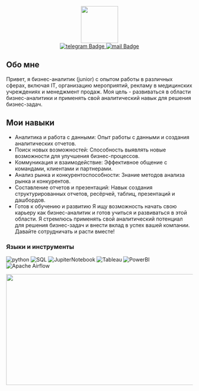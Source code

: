 <div id="header" align="center">
  <img src="https://media.giphy.com/media/v1.Y2lkPTc5MGI3NjExeHBxeHBjOG1yOWllaTVzNXMycm90aDNrbnFkNmJ2amIwOWpna3d6bCZlcD12MV9pbnRlcm5hbF9naWZfYnlfaWQmY3Q9cw/hUPYQchGyooEo3LwGA/giphy.gif" width="100"/>
</div>
<div id="badges" align="center">
  <a href="https://t.me/gmityai">
    <img src="https://img.shields.io/badge/telegram-blue?style=for-the-badge&logo=telegram&logoColor=white" alt="telegram Badge"/>
  </a>
  <a href="mailto:mr.gdi@yandex.ru">
    <img src="https://img.shields.io/badge/mail-red?style=for-the-badge&logo=mail&logoColor=white" alt="mail Badge"/>
  </a>
</div>

## Обо мне

Привет, я бизнес-аналитик (junior) с опытом работы в различных сферах, включая IT, организацию мероприятий, рекламу в медицинских учреждениях и менеджмент продаж. Моя цель - развиваться в области бизнес-аналитики и применять свой аналитический навык для решения бизнес-задач.

## Мои навыки
- Аналитика и работа с данными: Опыт работы с данными и создания аналитических отчетов.
- Поиск новых возможностей: Способность выявлять новые возможности для улучшения бизнес-процессов.
- Коммуникация и взаимодействие: Эффективное общение с командами, клиентами и партнерами.
- Анализ рынка и конкурентоспособности: Знание методов анализа рынка и конкурентов.
- Составление отчетов и презентаций: Навык создания структурированных отчетов, ресёрчей, таблиц, презентаций и дашбордов.
- Готов к обучению и развитию
Я ищу возможность начать свою карьеру как бизнес-аналитик и готов учиться и развиваться в этой области. Я стремлюсь применять свой аналитический потенциал для решения бизнес-задач и внести вклад в успех вашей компании. Давайте сотрудничать и расти вместе!

### Языки и инструменты
![python](https://img.shields.io/badge/-Python-69b5cc?style=for-the-badge&logo=python)
![SQL](https://img.shields.io/badge/-SQL-69b5cc?style=for-the-badge&logo=SQL)
![JupiterNotebook](https://img.shields.io/badge/-Jupyter-69b5cc?style=for-the-badge&logo=jupyter)
![Tableau](https://img.shields.io/badge/-Tableau-69b5cc?style=for-the-badge&logo=tableau)
![PowerBI](https://img.shields.io/badge/-PowerBI-69b5cc?style=for-the-badge&logo=powerbi)
![Apache Airflow](https://img.shields.io/badge/-Apache_Airflow-69b5cc?style=for-the-badge&logo=apacheairflow)

<div align="center">
  <img src="https://media.giphy.com/media/dWesBcTLavkZuG35MI/giphy.gif" width="600" height="300"/>
</div>
